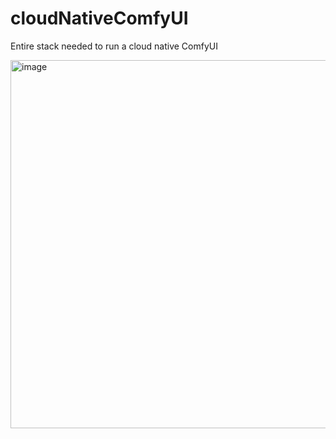 # cloudNativeComfyUI
Entire stack needed to run a cloud native ComfyUI

<img width="589" alt="image" src="https://github.com/cloudNativeComfyUI/cloudNativeComfyUI/assets/10540209/ee0ac048-7074-4281-8b65-91189e84f160">



